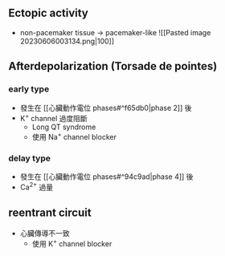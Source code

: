 ## Ectopic activity
- non-pacemaker tissue $\rightarrow$ pacemaker-like
	![[Pasted image 20230606003134.png|100]]
## Afterdepolarization (Torsade de pointes)
### early type
- 發生在 [[心臟動作電位 phases#^f65db0|phase 2]] 後
- K<sup>+</sup> channel 過度阻斷
	- Long QT syndrome
	- 使用 Na<sup>+</sup> channel blocker
### delay type 
- 發生在 [[心臟動作電位 phases#^94c9ad|phase 4]] 後
- Ca<sup>2+</sup> 過量
## reentrant circuit
- 心臟傳導不一致
	- 使用 K<sup>+</sup> channel blocker